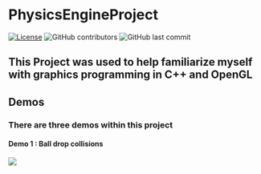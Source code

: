 # PhysicsEngineProject
[![License](https://img.shields.io/badge/License-EPL_2.0-red.svg)](https://opensource.org/licenses/EPL-2.0)
<img alt="GitHub contributors" src="https://img.shields.io/github/contributors/KobiKano/PhysicsEngineProject?color=green">
<img alt="GitHub last commit" src="https://img.shields.io/github/last-commit/KobiKano/PhysicsEngineProject?color=blue">

## This Project was used to help familiarize myself with graphics programming in C++ and OpenGL
## Demos
### There are three demos within this project
#### Demo 1 : Ball drop collisions
![](https://github.com/KobiKano/PhysicsEngineProject/master/demo1.gif)


